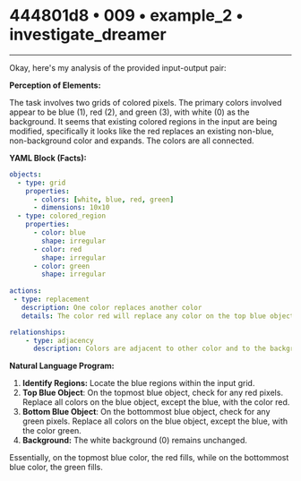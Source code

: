 # 444801d8 • 009 • example_2 • investigate_dreamer

---
Okay, here's my analysis of the provided input-output pair:

**Perception of Elements:**

The task involves two grids of colored pixels. The primary colors involved appear to be blue (1), red (2), and green (3), with white (0) as the background. It seems that existing colored regions in the input are being modified, specifically it looks like the red replaces an existing non-blue, non-background color and expands. The colors are all connected.

**YAML Block (Facts):**



```yaml
objects:
  - type: grid
    properties:
      - colors: [white, blue, red, green]
      - dimensions: 10x10
  - type: colored_region
    properties:
      - color: blue
        shape: irregular
      - color: red
        shape: irregular
      - color: green
        shape: irregular
  
actions:
 - type: replacement
   description: One color replaces another color
   details: The color red will replace any color on the top blue object. While Green replaces colors on the bottom blue object.

relationships:
    - type: adjacency
      description: Colors are adjacent to other color and to the background

```



**Natural Language Program:**

1.  **Identify Regions:** Locate the blue regions within the input grid.
2.  **Top Blue Object**: On the topmost blue object, check for any red pixels. Replace all colors on the blue object, except the blue, with the color red.
3. **Bottom Blue Object**: On the bottommost blue object, check for any green pixels. Replace all colors on the blue object, except the blue, with the color green.
4.  **Background:** The white background (0) remains unchanged.

Essentially, on the topmost blue color, the red fills, while on the bottommost blue color, the green fills.


